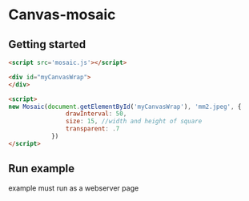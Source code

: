 Canvas-mosaic
=============

Getting started
-----------
```html
<script src='mosaic.js'></script>

<div id="myCanvasWrap">
</div>

<script>
new Mosaic(document.getElementById('myCanvasWrap'), 'mm2.jpeg', {
                drawInterval: 50,
                size: 15, //width and height of square
                transparent: .7
			})
</script>
```

Run example
-----------

example must run as a webserver page





